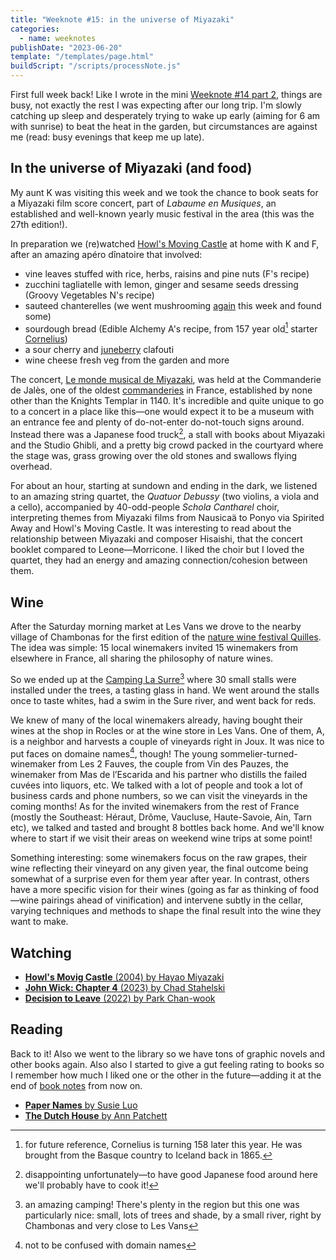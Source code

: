 ```yaml
---
title: "Weeknote #15: in the universe of Miyazaki"
categories:
  - name: weeknotes
publishDate: "2023-06-20"
template: "/templates/page.html"
buildScript: "/scripts/processNote.js"
---
```


First full week back! Like I wrote in the mini [Weeknote #14 part 2](/notes/weeknote-14-part-2-mushrooming/), things are busy, not exactly the rest I was expecting after our long trip. I'm slowly catching up sleep and desperately trying to wake up early (aiming for 6 am with sunrise) to beat the heat in the garden, but circumstances are against me (read: busy evenings that keep me up late).

## In the universe of Miyazaki (and food)

My aunt K was visiting this week and we took the chance to book seats for a Miyazaki film score concert, part of _Labaume en Musiques_, an established and well-known yearly music festival in the area (this was the 27th edition!).

In preparation we (re)watched [Howl's Moving Castle](/notes/howls-moving-castle-by-hayao-miyazaki/) at home with K and F, after an amazing apéro dînatoire that involved:

- vine leaves stuffed with rice, herbs, raisins and pine nuts (F's recipe)
- zucchini tagliatelle with lemon, ginger and sesame seeds dressing (Groovy Vegetables N's recipe)
- sauteed chanterelles (we went mushrooming [again](/notes/weeknote-14-part-2-mushrooming/) this week and found some)
- sourdough bread (Edible Alchemy A's recipe, from 157 year old[^1] starter [Cornelius](https://web.archive.org/web/20230619152911/https://ediblealchemy.co/sourdough/))
- a sour cherry and [juneberry](/notes/juneberry-serviceberry-saskatoon/) clafouti
- wine cheese fresh veg from the garden and more

The concert, [Le monde musical de Miyazaki](https://web.archive.org/web/20230619144924/https://labeaume-musiques.fr/edition-2023/le-monde-musical-de-miyazaki/), was held at the Commanderie de Jalès, one of the oldest [commanderies](https://en.wikipedia.org/wiki/Commandery) in France, established by none other than the Knights Templar in 1140. It's incredible and quite unique to go to a concert in a place like this—one would expect it to be a museum with an entrance fee and plenty of do-not-enter do-not-touch signs around. Instead there was a Japanese food truck[^2], a stall with books about Miyazaki and the Studio Ghibli, and a pretty big crowd packed in the courtyard where the stage was, grass growing over the old stones and swallows flying overhead.

For about an hour, starting at sundown and ending in the dark, we listened to an amazing string quartet, the _Quatuor Debussy_ (two violins, a viola and a cello), accompanied by 40-odd-people _Schola Cantharel_ choir, interpreting themes from Miyazaki films from Nausicaä to Ponyo via Spirited Away and Howl's Moving Castle. It was interesting to read about the relationship between Miyazaki and composer Hisaishi, that the concert booklet compared to Leone—Morricone. I liked the choir but I loved the quartet, they had an energy and amazing connection/cohesion between them.

## Wine

After the Saturday morning market at Les Vans we drove to the nearby village of Chambonas for the first edition of the [nature wine festival Quilles](https://www.quilleslefestival.com/). The idea was simple: 15 local winemakers invited 15 winemakers from elsewhere in France, all sharing the philosophy of nature wines.

So we ended up at the [Camping La Surre](https://www.campinglasurre.com/)[^3] where 30 small stalls were installed under the trees, a tasting glass in hand. We went around the stalls once to taste whites, had a swim in the Sure river, and went back for reds.

We knew of many of the local winemakers already, having bought their wines at the shop in Rocles or at the wine store in Les Vans. One of them, A, is a neighbor and harvests a couple of vineyards right in Joux. It was nice to put faces on domaine names[^4], though! The young sommelier-turned-winemaker from Les 2 Fauves, the couple from Vin des Pauzes, the winemaker from Mas de l’Escarida and his partner who distills the failed cuvées into liquors, etc. We talked with a lot of people and took a lot of business cards and phone numbers, so we can visit the vineyards in the coming months! As for the invited winemakers from the rest of France (mostly the Southeast: Héraut, Drôme, Vaucluse, Haute-Savoie, Ain, Tarn etc), we talked and tasted and brought 8 bottles back home. And we'll know where to start if we visit their areas on weekend wine trips at some point!

Something interesting: some winemakers focus on the raw grapes, their wine reflecting their vineyard on any given year, the final outcome being somewhat of a surprise even for them year after year. In contrast, others have a more specific vision for their wines (going as far as thinking of food—wine pairings ahead of vinification) and intervene subtly in the cellar, varying techniques and methods to shape the final result into the wine they want to make.

## Watching

- [**Howl's Movig Castle** (2004) by Hayao Miyazaki](/notes/howls-moving-castle-by-hayao-miyazaki)
- [**John Wick: Chapter 4** (2023) by Chad Stahelski](/notes/john-wick-chapter-4-by-chad-stahelski/)
- [**Decision to Leave** (2022) by Park Chan-wook](/notes/decision-to-leave-by-park-chan-wook/)

## Reading

Back to it! Also we went to the library so we have tons of graphic novels and other books again. Also also I started to give a gut feeling rating to books so I remember how much I liked one or the other in the future—adding it at the end of [book notes](/notes/?category=books) from now on.

- [**Paper Names** by Susie Luo](/notes/paper-names-by-susie-luo/)
- [**The Dutch House** by Ann Patchett](/notes/the-dutch-house-by-ann-patchett/)

[^1]: for future reference, Cornelius is turning 158 later this year. He was brought from the Basque country to Iceland back in 1865.
[^2]: disappointing unfortunately—to have good Japanese food around here we'll probably have to cook it!
[^3]: an amazing camping! There's plenty in the region but this one was particularly nice: small, lots of trees and shade, by a small river, right by Chambonas and very close to Les Vans
[^4]: not to be confused with domain names
